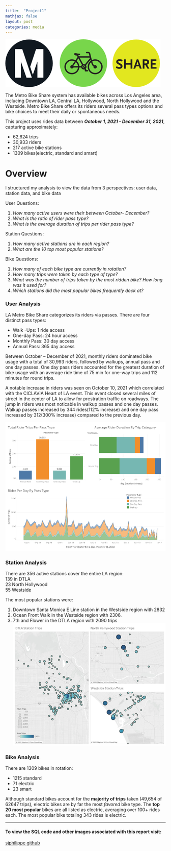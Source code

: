 ```yaml
---
title:  "Project1"
mathjax: false
layout: post
categories: media
---
```


![](/assets/img/logo.png)


The Metro Bike Share system has available bikes across Los Angeles area, inclucing Downtown LA, Central LA, Hollywood, North Hollywood and the Westside. Metro Bike Share offers its riders several pass types options and bike choices to meet their daily or spontaneous needs. 

This project uses rides data between ***October 1, 2021 - December 31, 2021***, capturing approximately:
- 62,624 trips
- 30,933 riders
- 217 active bike stations
- 1309 bikes(electric, standard and smart)

# Overview
I structured my analysis to view the data from 3 perspectives: user data, station data, and bike data

User Questions:
1. *How many active users were their between October- December?*
2. *What is the ratio of rider pass type?*
3. *What is the average duration of trips per rider pass type?*

Station Questions:
1. *How many active stations are in each region?*
2. *What are the 10 top most popular stations?*

Bike Questions:  
1. *How many of each bike type are currently in rotation?*
2. *How many trips were taken by each type of type?*
3. *What was the number of trips taken by the most ridden bike?  How long was it used for?*
4. *Which stations did the most popular bikes frequently dock at?* 

### User Analysis 

LA Metro Bike Share categorizes its riders via passes. There are four distinct pass types: 
- Walk -Ups: 1 ride access
- One-day Pass: 24 hour access
- Monthly Pass: 30 day access
- Annual Pass: 365 day access

Between October – December of 2021, monthly riders dominated bike usage with a total of 30,993 riders, followed by walkups, annual pass and one day passes. One day pass riders accounted for the greatest duration of bike usage with an average ride time of 75 min for one-way trips and 112 minutes for round trips.

A notable increase in riders was seen on October 10, 2021 which correlated with the CICLAVIA Heart of LA event. This event closed several miles of street in the center of LA to allow for prestration traffic on roadways. The jump in riders was most noticable in walkup passes and one day passes. Walkup passes increased by 344 rides(112% increase) and one day pass increased by 312(300% increase) compared to the previous day.

![](/assets/img/RiderDash.jpg)

### Station Analysis 

There are 356 active stations cover the entire LA region: <br/>
139 in DTLA <br/>
23 North Hollywood <br/>
55 Westside <br/>

The most popular stations were: <br/>
1. Downtown Santa Monica E Line station in the Westside region with 2832 
2. Ocean Front Walk in the Westside region with 2306.
3. 7th and Flower in the DTLA region with 2090 trips 
![region map](/assets/img/StationRegion.jpg)

### Bike Analysis 

There are 1309 bikes in rotation: 
- 1215 standard
- 71 electric
- 23 smart

Although standard bikes account for the **majority of trips** taken (49,654 of 62647 trips), electric bikes are by far the most *favored* bike type. The **top 20 most popular** bikes are all listed as electric, averaging over 100+ rides each. The most popular bike totaling 343 rides is electric. 

---

#### To view the SQL code and other images associated with this report visit:
[sjphilippe github](https://github.com/sjphilippe/Project1)


